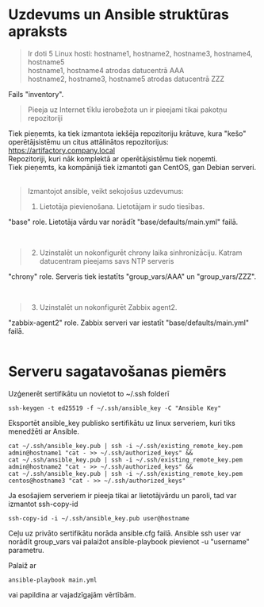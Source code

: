 # Uzdevums un Ansible struktūras apraksts

> Ir doti 5 Linux hosti: hostname1, hostname2, hostname3, hostname4, hostname5  
> hostname1, hostname4 atrodas datucentrā AAA  
> hostname2, hostname3, hostname5  atrodas datucentrā ZZZ  

Fails "inventory".  
  
> Pieeja uz Internet tīklu ierobežota un ir pieejami tikai pakotņu repozitoriji

Tiek pieņemts, ka tiek izmantota iekšēja repozitoriju krātuve, kura "kešo" operētājsistēmu un citus attālinātos repozitorijus: https://artifactory.company.local  
Repozitoriji, kuri nāk komplektā ar operētājsistēmu tiek noņemti.  
Tiek pieņemts, ka kompānijā tiek izmantoti gan CentOS, gan Debian serveri.  
<br>
> Izmantojot ansible, veikt sekojošus uzdevumus:  
> 1. Lietotāja pievienošana. Lietotājam ir sudo tiesības.

"base" role. Lietotāja vārdu var norādīt "base/defaults/main.yml" failā.  

<br>

> 2. Uzinstalēt un nokonfigurēt chrony laika sinhronizāciju. Katram datucentram pieejams savs NTP serveris

"chrony" role. Serveris tiek iestatīts "group_vars/AAA" un "group_vars/ZZZ".

<br>

> 3. Uzinstalēt un nokonfigurēt Zabbix agent2.

"zabbix-agent2" role.
Zabbix serveri var iestatīt "base/defaults/main.yml" failā.  
<br>

# Serveru sagatavošanas piemērs

Uzģenerēt sertifikātu un novietot to ~/.ssh folderī
```
ssh-keygen -t ed25519 -f ~/.ssh/ansible_key -C "Ansible Key"
```
Eksportēt ansible_key publisko sertifikātu uz linux serveriem, kuri tiks menedžēti ar Ansible.
```
cat ~/.ssh/ansible_key.pub | ssh -i ~/.ssh/existing_remote_key.pem  admin@hostname1 "cat - >> ~/.ssh/authorized_keys" &&
cat ~/.ssh/ansible_key.pub | ssh -i ~/.ssh/existing_remote_key.pem  admin@hostname2 "cat - >> ~/.ssh/authorized_keys" &&
cat ~/.ssh/ansible_key.pub | ssh -i ~/.ssh/existing_remote_key.pem  centos@hostname3 "cat - >> ~/.ssh/authorized_keys"
```

Ja esošajiem serveriem ir pieeja tikai ar lietotājvārdu un paroli, tad var izmantot ssh-copy-id
```
ssh-copy-id -i ~/.ssh/ansible_key.pub user@hostname
```
Ceļu uz privāto sertifikātu norāda ansible.cfg failā.
Ansible ssh user var norādīt group_vars vai palaižot ansible-playbook pievienot -u "username" parametru.

Palaiž ar
```
ansible-playbook main.yml
```
vai papildina ar vajadzīgajām vērtībām.
